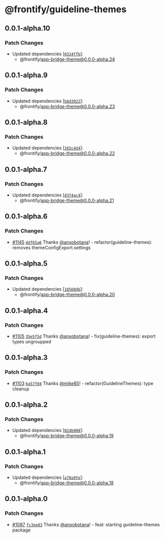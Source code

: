 # @frontify/guideline-themes

## 0.0.1-alpha.10

### Patch Changes

-   Updated dependencies [[`0324ffb`](https://github.com/Frontify/brand-sdk/commit/0324ffb2b108d33a83403cfd796c3445626f230a)]:
    -   @frontify/app-bridge-theme@0.0.0-alpha.24

## 0.0.1-alpha.9

### Patch Changes

-   Updated dependencies [[`b8d3922`](https://github.com/Frontify/brand-sdk/commit/b8d3922f5e10445426e9c9930ab004e41d8c3fb7)]:
    -   @frontify/app-bridge-theme@0.0.0-alpha.23

## 0.0.1-alpha.8

### Patch Changes

-   Updated dependencies [[`265c4d4`](https://github.com/Frontify/brand-sdk/commit/265c4d48a76cf5bd6e257123f0d793bd930f91da)]:
    -   @frontify/app-bridge-theme@0.0.0-alpha.22

## 0.0.1-alpha.7

### Patch Changes

-   Updated dependencies [[`d3f4ac4`](https://github.com/Frontify/brand-sdk/commit/d3f4ac4385770dcfe6672dfd2f256f39d1473563)]:
    -   @frontify/app-bridge-theme@0.0.0-alpha.21

## 0.0.1-alpha.6

### Patch Changes

-   [#1145](https://github.com/Frontify/brand-sdk/pull/1145) [`ddf65a6`](https://github.com/Frontify/brand-sdk/commit/ddf65a69e43d127213486f6f1a45394bc05eb0cf) Thanks [@anxobotana](https://github.com/anxobotana)! - refactor(guideline-themes): removes themeConfigExport.settings

## 0.0.1-alpha.5

### Patch Changes

-   Updated dependencies [[`18560db`](https://github.com/Frontify/brand-sdk/commit/18560dbd1bbfa3a76fdda0db5ed520b670c41979)]:
    -   @frontify/app-bridge-theme@0.0.0-alpha.20

## 0.0.1-alpha.4

### Patch Changes

-   [#1105](https://github.com/Frontify/brand-sdk/pull/1105) [`35e5f5d`](https://github.com/Frontify/brand-sdk/commit/35e5f5d928de04b4884629a2586e448587ac2c9d) Thanks [@anxobotana](https://github.com/anxobotana)! - fix(guideline-themes): export types ungroupped

## 0.0.1-alpha.3

### Patch Changes

-   [#1103](https://github.com/Frontify/brand-sdk/pull/1103) [`6a57f04`](https://github.com/Frontify/brand-sdk/commit/6a57f04c75a05ef177fe4185f9e768ad72dafd89) Thanks [@mike85](https://github.com/mike85)! - refactor(GuidelineThemes): type cleanup

## 0.0.1-alpha.2

### Patch Changes

-   Updated dependencies [[`024b908`](https://github.com/Frontify/brand-sdk/commit/024b9089f68482aa908f08936c6a0c33cdaafb6c)]:
    -   @frontify/app-bridge-theme@0.0.0-alpha.19

## 0.0.1-alpha.1

### Patch Changes

-   Updated dependencies [[`a70a9fe`](https://github.com/Frontify/brand-sdk/commit/a70a9fe0932e1a40c5d4d85e4fdcb3f008947b74)]:
    -   @frontify/app-bridge-theme@0.0.0-alpha.18

## 0.0.1-alpha.0

### Patch Changes

-   [#1087](https://github.com/Frontify/brand-sdk/pull/1087) [`fc3ee83`](https://github.com/Frontify/brand-sdk/commit/fc3ee83b7a4dd406c386431d0b72cf9873e9dfed) Thanks [@anxobotana](https://github.com/anxobotana)! - feat: starting guideline-themes package
